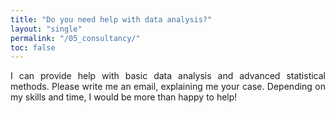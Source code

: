 ```yaml
---
title: "Do you need help with data analysis?"
layout: "single"
permalink: "/05_consultancy/"
toc: false
---
```



<p style='text-align: justify;'> I can provide help with basic data analysis and advanced statistical methods. Please write me an email, explaining me your case. Depending on my skills and time, I would be more than happy to help! </p>
